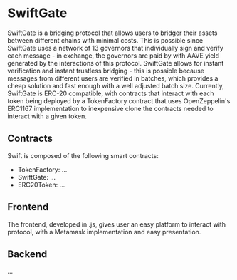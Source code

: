 # SwiftGate
SwiftGate is a bridging protocol that allows users to bridger their assets between different chains with minimal costs. 
This is possible since SwiftGate uses a network of 13 governors that individually sign and verify each message - in exchange, the governors are paid by with AAVE yield generated by the interactions of this protocol.
SwiftGate allows for instant verification and instant trustless bridging - this is possible because messages from different users are verified in batches, which provides a cheap solution and fast enough with a well adjusted batch size.
Currently, SwiftGate is ERC-20 compatible, with contracts that interact with each token being deployed by a TokenFactory contract that uses OpenZeppelin's ERC1167 implementation to inexpensive clone the contracts needed to interact with a given token. 

## Contracts
Swift is composed of the following smart contracts:
- TokenFactory: ...
- SwiftGate: ...
- ERC20Token: ...

## Frontend
The frontend, developed in .js, gives user an easy platform to interact with protocol, with a Metamask implementation and easy presentation. 

## Backend
...
